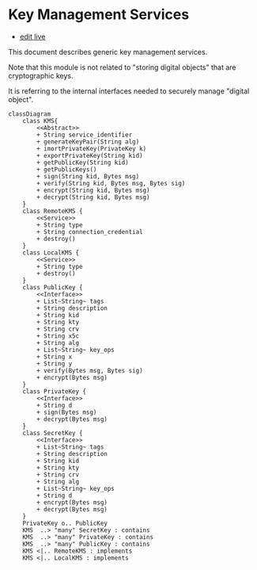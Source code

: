 # Key Management Services

- [edit live](https://mermaid.live/edit)

This document describes generic key management services.

Note that this module is not related to "storing digital objects" that are cryptographic keys.

It is referring to the internal interfaces needed to securely manage "digital object".


```mermaid
classDiagram
    class KMS{
        <<Abstract>>
        + String service_identifier
        + generateKeyPair(String alg)
        + imortPrivateKey(PrivateKey k)
        + exportPrivateKey(String kid)
        + getPublicKey(String kid)
        + getPublicKeys()
        + sign(String kid, Bytes msg)
        + verify(String kid, Bytes msg, Bytes sig)
        + encrypt(String kid, Bytes msg)
        + decrypt(String kid, Bytes msg)
    }
    class RemoteKMS {
        <<Service>>
        + String type
        + String connection_credential
        + destroy()
    }
    class LocalKMS {
        <<Service>>
        + String type
        + destroy()
    }
    class PublicKey {
        <<Interface>>
        + List~String~ tags
        + String description
        + String kid
        + String kty
        + String crv
        + String x5c
        + String alg
        + List~String~ key_ops
        + String x
        + String y
        + verify(Bytes msg, Bytes sig)
        + encrypt(Bytes msg)
    }
    class PrivateKey {
        <<Interface>>
        + String d
        + sign(Bytes msg)
        + decrypt(Bytes msg)
    }
    class SecretKey {
        <<Interface>>
        + List~String~ tags
        + String description
        + String kid
        + String kty
        + String crv
        + String alg
        + List~String~ key_ops
        + String d
        + encrypt(Bytes msg)
        + decrypt(Bytes msg)
    }
    PrivateKey o.. PublicKey
    KMS  ..> "many" SecretKey : contains
    KMS  ..> "many" PrivateKey : contains
    KMS  ..> "many" PublicKey : contains
    KMS <|.. RemoteKMS : implements
    KMS <|.. LocalKMS : implements
```
